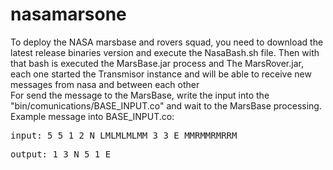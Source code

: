 nasamarsone
===========


To deploy the NASA marsbase and rovers squad, you need to download the latest release binaries version and execute the NasaBash.sh file. Then with that bash is executed the MarsBase.jar process and The MarsRover.jar, each one started the Transmisor instance and will be able to receive new messages from nasa and between each other<br/>
For send the message to the MarsBase, write the input into the "bin/comunications/BASE_INPUT.co" and wait to the MarsBase processing.<br/>
Example message into BASE_INPUT.co: 
<pre>input: 5 5 1 2 N LMLMLMLMM 3 3 E MMRMMRMRRM</pre>
<pre>output: 1 3 N 5 1 E</pre>
